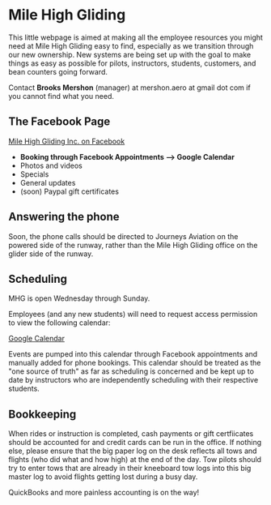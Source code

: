 # Mile High Gliding

This little webpage is aimed at making all the employee resources you might need at Mile High Gliding easy to find, especially as we transition through our new ownership. New systems are being set up with the goal to make things as easy as possible for pilots, instructors, students, customers, and bean counters going forward.

Contact **Brooks Mershon** (manager) at mershon.aero at gmail dot com if you cannot find what you need.

## The Facebook Page

[Mile High Gliding Inc. on Facebook](https://www.facebook.com/milehighglidinginc/)

- **Booking through Facebook Appointments --> Google Calendar**
- Photos and videos
- Specials
- General updates
- (soon) Paypal gift certificates

## Answering the phone

Soon, the phone calls should be directed to Journeys Aviation on the powered side of the runway, rather than the Mile High Gliding office on the glider side of the runway.

## Scheduling

MHG is open Wednesday through Sunday.

Employees (and any new students) will need to request access permission to view the following calendar:

[Google Calendar](https://calendar.google.com/calendar/b/2?cid=Ym91bGRlcmdsaWRpbmdAZ21haWwuY29t)

Events are pumped into this calendar through Facebook appointments and manually added for phone bookings. This calendar should be treated as the "one source of truth" as far as scheduling is concerned and be kept up to date by instructors who are independently scheduling with their respective students.

## Bookkeeping

When rides or instruction is completed, cash payments or gift certfiicates should be accounted for and credit cards can be run in the office. If nothing else, please ensure that the big paper log on the desk reflects all tows and flights (who did what and how high) at the end of the day. Tow pilots should try to enter tows that are already in their kneeboard tow logs into this big master log to avoid flights getting lost during a busy day.

QuickBooks and more painless accounting is on the way!
